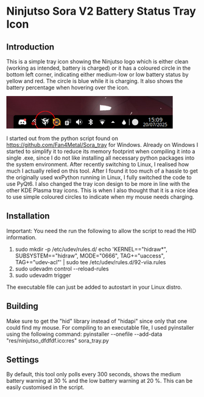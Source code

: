 # Ninjutso Sora V2 Battery Status Tray Icon
## Introduction
This is a simple tray icon showing the Ninjutso logo which is either clean (working as intended, battery is charged) or it has a coloured circle in the bottom left corner, indicating either medium-low or low battery status by yellow and red. The circle is blue while it is charging. It also shows the battery percentage when hovering over the icon.

![Screenshot](screenshot.png)<br>

I started out from the python script found on https://github.com/Fan4Metal/Sora_tray for Windows. Already on Windows I started to simplify it to reduce its memory footprint when compiling it into a single .exe, since I do not like installing all necessary python packages into the system environment. After recently switching to Linux, I realised how much I actually relied on this tool. After I found it too much of a hassle to get the originally used wxPython running in Linux, I fully switched the code to use PyQt6. I also changed the tray icon design to be more in line with the other KDE Plasma tray icons. This is when I also thought that it is a nice idea to use simple coloured circles to indicate when my mouse needs charging.

## Installation
Important: You need the run the following to allow the script to read the HID information.
1. sudo mkdir -p /etc/udev/rules.d/
echo 'KERNEL=="hidraw*", SUBSYSTEM=="hidraw", MODE="0666", TAG+="uaccess", TAG+="udev-acl"' | sudo tee /etc/udev/rules.d/92-viia.rules
2. sudo udevadm control --reload-rules
3. sudo udevadm trigger

The executable file can just be added to autostart in your Linux distro.

## Building
Make sure to get the "hid" library instead of "hidapi" since only that one could find my mouse. For compiling to an executable file, I used pyinstaller using the following command:
pyinstaller --onefile --add-data "res/ninjutso_dfdfdf.ico:res" sora_tray.py

## Settings
By default, this tool only polls every 300 seconds, shows the medium battery warning at 30 % and the low battery warning at 20 %. This can be easily customised in the script.
